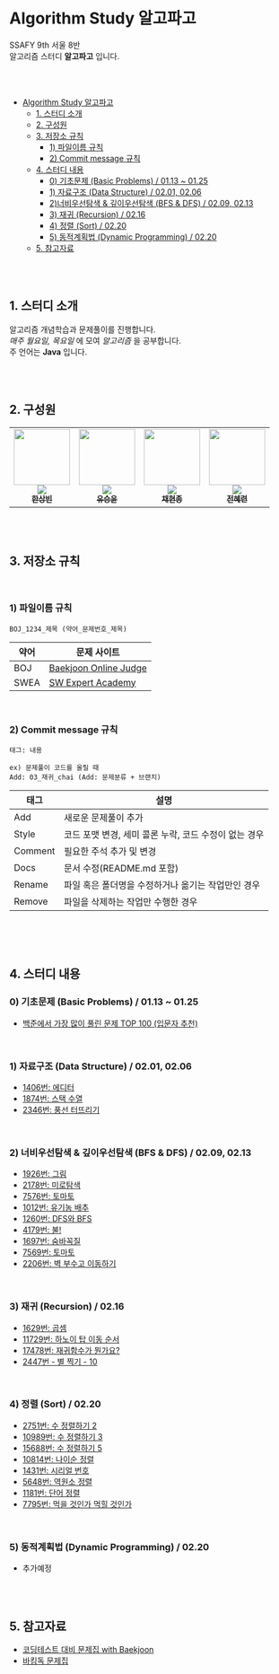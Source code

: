# Algorithm Study 알고파고

SSAFY 9th 서울 8반 <br/>
알고리즘 스터디 __알고파고__ 입니다.

<br/>
<br/>

- [Algorithm Study 알고파고](#algorithm-study-알고파고)
  - [1. 스터디 소개](#1-스터디-소개)
  - [2. 구성원](#2-구성원)
  - [3. 저장소 규칙](#3-저장소-규칙)
    - [1) 파일이름 규칙](#1-파일이름-규칙)
    - [2) Commit message 규칙](#2-commit-message-규칙)
  - [4. 스터디 내용](#4-스터디-내용)
    - [0) 기초문제 (Basic Problems) / 01.13 ~ 01.25](#0-기초문제-basic-problems--0113--0125)
    - [1) 자료구조 (Data Structure) / 02.01, 02.06](#1-자료구조-data-structure--0201-0206)
    - [2)너비우선탐색 & 깊이우선탐색 (BFS & DFS) / 02.09, 02.13](#2-너비우선탐색--깊이우선탐색-bfs--dfs--0209-0213)
    - [3) 재귀 (Recursion) / 02.16](#3-재귀-recursion--0216)
    - [4) 정렬 (Sort) / 02.20](#4-정렬-sort--0220)
    - [5)  동적계획법 (Dynamic Programming) / 02.20](#5-동적계획법-dynamic-programming--0220)
  - [5. 참고자료](#5-참고자료)

<br/>
<br/>

## 1. 스터디 소개

알고리즘 개념학습과 문제풀이를 진행합니다.  <br/>
_매주 월요일, 목요일_ 에 모여 _알고리즘_ 을 공부합니다. <br/>
주 언어는 __Java__ 입니다.

<br/>
<br/>

## 2. 구성원

<table>
  <tr>
    <td align="center"><a href="https://github.com/woohiq"><img src="https://avatars.githubusercontent.com/u/101312787?v=4?v=4?s=100" width="100px;" alt=""/><br /><img src="http://mazassumnida.wtf/api/mini/generate_badge?boj=leox97" widt="100px"><br /><sub><b>한상빈</b></sub></a><br /></td>    
    <td align="center"><a href="https://github.com/s-y-yu"><img src="https://avatars.githubusercontent.com/u/82228797?v=4?s=100" width="100px;" alt=""/><br /><img src="http://mazassumnida.wtf/api/mini/generate_badge?boj=syu" widt="100px"><br /><sub><b>유승윤</b></sub></a><br /></td>
    <td align="center"><a href="https://github.com/hjongc"><img src="https://avatars.githubusercontent.com/u/72199470?v=4" width="100px;" alt=""/><br /><img src="http://mazassumnida.wtf/api/mini/generate_badge?boj=yssg9187" widt="100px"><br /><sub><b>채현종</b></sub></a><br /></td>
    <td align="center"><a href="https://github.com/nutbrown"><img src="https://avatars.githubusercontent.com/u/111677826?v=4?s=100" width="100px;" alt=""/><br /><img src="http://mazassumnida.wtf/api/mini/generate_badge?boj=simbaba" widt="100px"><br /><sub><b>전혜련</b></sub></a><br /></td>     
  </tr>
</table>

<br/>
<br/>

## 3. 저장소 규칙

<br/>

### 1) 파일이름 규칙

```
BOJ_1234_제목 (약어_문제번호_제목)
```

| 약어 | 문제 사이트                                      |
| ---- | ------------------------------------------------ |
| BOJ  | [Baekjoon Online Judge](https://www.acmicpc.net) |
| SWEA | [SW Expert Academy](https://swexpertacademy.com) |

<br/>

### 2) Commit message 규칙

```
태그: 내용

ex) 문제풀이 코드를 올릴 때
Add: 03_재귀_chai (Add: 문제분류 + 브랜치) 
```


| 태그 |	설명 |
|----------|--------------|
| Add |	새로운 문제풀이 추가 |
| Style	| 코드 포맷 변경, 세미 콜론 누락, 코드 수정이 없는 경우 |
| Comment | 필요한 주석 추가 및 변경 |
| Docs | 문서 수정(README.md 포함) |
| Rename | 파일 혹은 폴더명을 수정하거나 옮기는 작업만인 경우 |
| Remove | 파일을 삭제하는 작업만 수행한 경우 |
<br/>

<br/>
<br/>

## 4. 스터디 내용

### 0) 기초문제 (Basic Problems) / 01.13 ~ 01.25
  - [백준에서 가장 많이 풀린 문제 TOP 100 (입문자 추천)](https://www.acmicpc.net/workbook/view/2435)

<br/>


### 1) 자료구조 (Data Structure) / 02.01, 02.06
  - [1406번: 에디터](https://www.acmicpc.net/problem/1406)
  - [1874번: 스택 수열](https://www.acmicpc.net/problem/1874)
  - [2346번: 풍선 터뜨리기](https://www.acmicpc.net/problem/2346)

<br/>

### 2) 너비우선탐색 & 깊이우선탐색 (BFS & DFS) / 02.09, 02.13
  - [1926번: 그림](https://www.acmicpc.net/problem/1926)
  - [2178번: 미로탐색](https://www.acmicpc.net/problem/2178)
  - [7576번: 토마토](https://www.acmicpc.net/problem/7576)
  - [1012번: 유기농 배추](https://www.acmicpc.net/problem/1012)
  - [1260번: DFS와 BFS](https://www.acmicpc.net/problem/1260)
  - [4179번: 불!](https://www.acmicpc.net/problem/4179)
  - [1697번: 숨바꼭질](https://www.acmicpc.net/problem/1697)
  - [7569번: 토마토](https://www.acmicpc.net/problem/7569)
  - [2206번: 벽 부수고 이동하기](https://www.acmicpc.net/problem/2206)

<br/>

### 3) 재귀 (Recursion) / 02.16
  - [1629번: 곱셈](https://www.acmicpc.net/problem/1629)
  - [11729번: 하노이 탑 이동 순서](https://www.acmicpc.net/problem/11729)
  - [17478번: 재귀함수가 뭔가요?](https://www.acmicpc.net/problem/17478)
  - [2447번 - 별 찍기 - 10](https://www.acmicpc.net/problem/2447)

<br/>

### 4) 정렬 (Sort) / 02.20
  - [2751번:	수 정렬하기 2](https://www.acmicpc.net/problem/2751)
  - [10989번:	수 정렬하기 3](https://www.acmicpc.net/problem/10989)
  - [15688번:	수 정렬하기 5](https://www.acmicpc.net/problem/15688)
  - [10814번: 나이순 정렬](https://www.acmicpc.net/problem/10814)
  - [1431번: 시리얼 번호](https://www.acmicpc.net/problem/1431)
  - [5648번: 역원소 정렬](https://www.acmicpc.net/problem/5648)
  - [1181번: 단어 정렬](https://www.acmicpc.net/problem/1181) 
  - [7795번: 먹을 것인가 먹힐 것인가](https://www.acmicpc.net/problem/7795)

  <br/>

### 5) 동적계획법 (Dynamic Programming) / 02.20
  - 추가예정
<br/>
<br/>

## 5. 참고자료
  - [코딩테스트 대비 문제집 with Baekjoon](https://github.com/tony9402/baekjoon)
  - [바킹독 문제집](https://github.com/encrypted-def/basic-algo-lecture/blob/master/workbook.md)

